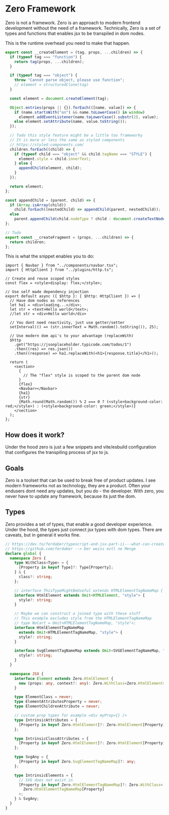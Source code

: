 # Zero Framework

Zero is not a framework. Zero is an approach to modern frontend development without the need of a framework. Technically, Zero is a set of types and functions that enables jsx to be transpiled in dom nodes.

This is the runtime overhead you need to make that happen.

```js
export const __createElement = (tag, props, ...children) => {
  if (typeof tag === "function") {
    return tag(props, ...children);
  }

  if (typeof tag === "object") {
    throw "Cannot parse object, please use function";
    // element = structuredClone(tag)
  }

  const element = document.createElement(tag);

  Object.entries(props || {}).forEach(([name, value]) => {
    if (name.startsWith("on") && name.toLowerCase() in window)
      element.addEventListener(name.toLowerCase().substr(2), value);
    else element.setAttribute(name, value.toString());
  });

  // Todo this style feature might be a little too frameworky
  // It is more or less the same as styled components
  // https://styled-components.com/
  children.forEach((child) => {
    if (typeof child === "object" && child.tagName === "STYLE") {
      element.style = child.innerText;
    } else {
      appendChild(element, child);
    }
  });

  return element;
};

const appendChild = (parent, child) => {
  if (Array.isArray(child))
    child.forEach((nestedChild) => appendChild(parent, nestedChild));
  else
    parent.appendChild(child.nodeType ? child : document.createTextNode(child));
};

// Todo
export const __createFragment = (props, ...children) => {
  return children;
};
```

This is what the snippet enables you to do:

```tsx
import { Navbar } from "../components/navbar.tsx";
import { HttpClient } from "../plugins/http.ts";

// Create and reuse scoped styles
const flex = <style>display: flex;</style>;

// Use self made dependency injection
export default async ({ $http }: { $http: HttpClient }) => {
  // Have dom nodes as references
  let ha1 = <div>loading...</div>;
  let str = <text>Hello world</text>;
  //let str = <div>Hello world</div>

  // You dont need reactivity, just use getter/setter
  setInterval(() => (str.innerText = Math.random().toString()), 25);

  // Use modern dom api's to your advantage (replaceWith)
  $http
    .get("https://jsonplaceholder.typicode.com/todos/1")
    .then((res) => res.json())
    .then((response) => ha1.replaceWith(<h1>{response.title}</h1>));

  return (
    <section>
      {
        // The "flex" style is scoped to the parent dom node
      }
      {flex}
      <Navbar></Navbar>
      {ha1}
      {str}
      {Math.round(Math.random()) % 2 === 0 ? (<style>background-color: red;</style>) : (<style>background-color: green;</style>)}
    </section>
  );
};
```

## How does it work?

Under the hood zero is just a few snippets and vite/esbuild configuration that configures the transpiling process of jsx to js.


## Goals

Zero is a toolset that can be used to break free of product updates. I see modern frameworks not as technology, they are a product. Often your endusers dont need any updates, but you do - the developer. With zero, you never have to update any framework, because its just the dom.

## Types

Zero provides a set of types, that enable a good developer experience. Under the hood, the types just connect jsx types with dom types. There are caveats, but in general it works fine.

```ts
// https://dev.to/ferdaber/typescript-and-jsx-part-ii---what-can-create-jsx-22h6
// https://github.com/ferdaber --> Der weiss evtl ne Menge
declare global {
  namespace Zero {
    type WithClass<Type> = {
      [Property in keyof Type]?: Type[Property];
    } & {
      class?: string;
    };

    // interface ThisTypeMightBeUseful extends HTMLElementTagNameMap { }
    interface HtmlElement extends Omit<HTMLElement, "style"> {
      style?: string;
    }

    // Maybe we can construct a joined type with these stuff
    // This example excludes style from the HTMLElementTagNameMap
    // type NoCart = Omit<HTMLElementTagNameMap, "style">;
    interface HtmlElementTagNameMap
      extends Omit<HTMLElementTagNameMap, "style"> {
      style?: string;
    }

    interface SvgElementTagNameMap extends Omit<SVGElementTagNameMap, "style"> {
      style?: string;
    }
  }

  namespace JSX {
    interface Element extends Zero.HtmlElement {
      new (props: any, context?: any): Zero.WithClass<Zero.HtmlElement>;
    }

    type ElementClass = never;
    type ElementAttributesProperty = never;
    type ElementChildrenAttribute = never;

    // custom prop types for example <div myProp={} />
    type IntrinsicAttributes = {
      [Property in keyof Zero.HtmlElement]?: Zero.HtmlElement[Property];
    };

    type IntrinsicClassAttributes = {
      [Property in keyof Zero.HtmlElement]?: Zero.HtmlElement[Property];
    };

    type SvgAny = {
      [Property in keyof Zero.SvgElementTagNameMap]?: any;
    };

    type IntrinsicElements = {
      // SVG does not exist in
      [Property in keyof Zero.HtmlElementTagNameMap]?: Zero.WithClass<
        Zero.HtmlElementTagNameMap[Property]
      >;
    } & SvgAny;
  }
}
```
